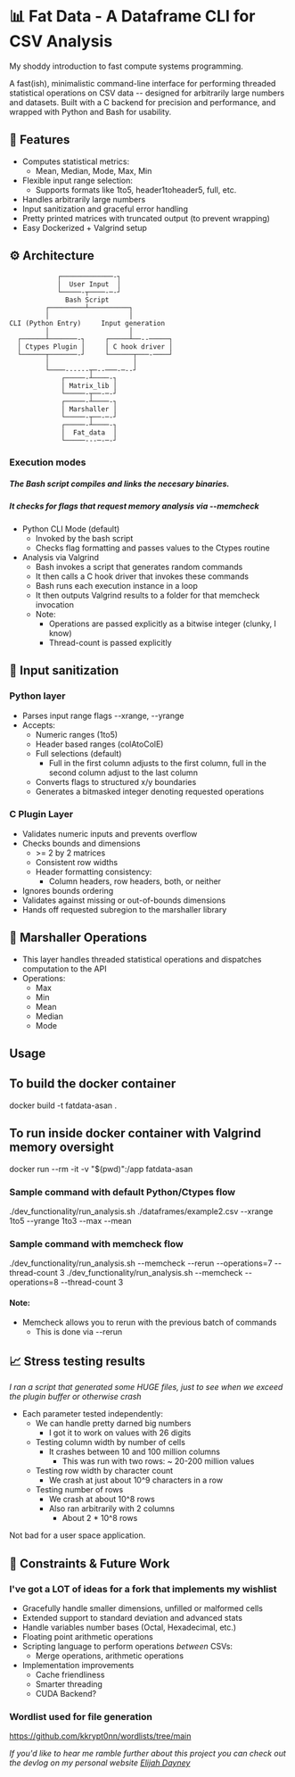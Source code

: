 # 📊 Fat Data - A Dataframe CLI for CSV Analysis
My shoddy introduction to fast compute systems programming.

A fast(ish), minimalistic command-line interface for performing threaded statistical operations on CSV data -- designed for arbitrarily large numbers and datasets. Built with a C backend for precision and performance, and wrapped with Python and Bash for usability.

## 🚀 Features
- Computes statistical metrics:
    - Mean, Median, Mode, Max, Min
- Flexible input range selection:
    - Supports formats like 1to5, header1toheader5, full, etc.
- Handles arbitrarily large numbers 
- Input sanitization and graceful error handling
- Pretty printed matrices with truncated output (to prevent wrapping)
- Easy Dockerized + Valgrind setup
    
## ⚙️ Architecture    
                ┌─────────────-┐
                │  User Input  │
                └─────-┬────-─-┘
                  Bash Script 
             ┌─────────┴──────────┐
             │                    │
    CLI (Python Entry)     Input generation
             │                    │
      ┌──────┴───────-┐     ┌─────┴──--─────┐
      │ Ctypes Plugin │     │ C hook driver │
      └──────┬───────-┘     └──────┬───-────┘
             │                     │
             └────------┬─--───-─--┘
                 ┌─────-┴────-┐
                 │ Matrix_lib │
                 └─────-┬──-─-┘
                 ┌─────-┴────-┐
                 │ Marshaller │
                 └─────-┬──-─-┘
                 ┌─────-┴────-┐
                 │  Fat_data  │
                 └─────---─-─-┘

### Execution modes
##### The Bash script compiles and links the necesary binaries. 
##### It checks for flags that request memory analysis via --memcheck

- Python CLI Mode (default)
    - Invoked by the bash script
    - Checks flag formatting and passes values to the Ctypes routine  
- Analysis via Valgrind
    - Bash invokes a script that generates random commands 
    - It then calls a C hook driver that invokes these commands
    - Bash runs each execution instance in a loop 
    - It then outputs Valgrind results to a folder for that memcheck invocation
    - Note: 
        - Operations are passed explicitly as a bitwise integer (clunky, I know)    
        - Thread-count is passed explicitly    

## 🧼 Input sanitization
### Python layer
- Parses input range flags --xrange, --yrange
- Accepts: 
    - Numeric ranges (1to5)
    - Header based ranges (colAtoColE)
    - Full selections (default)
        - Full in the first column adjusts to the first column, full in the second column adjust to the last column
    - Converts flags to structured x/y boundaries
    - Generates a bitmasked integer denoting requested operations

### C Plugin Layer
- Validates numeric inputs and prevents overflow
- Checks bounds and dimensions
    - \>= 2 by 2 matrices
    - Consistent row widths
    - Header formatting consistency:
        - Column headers, row headers, both, or neither
- Ignores bounds ordering
- Validates against missing or out-of-bounds dimensions
- Hands off requested subregion to the marshaller library

## 🧮 Marshaller Operations
- This layer handles threaded statistical operations and dispatches computation to the API
- Operations:
    - Max
    - Min
    - Mean
    - Median
    - Mode

## Usage

## To build the docker container
docker build -t fatdata-asan .

## To run inside docker container with Valgrind memory oversight
docker run --rm -it -v "$(pwd)":/app fatdata-asan

### Sample command with default Python/Ctypes flow
./dev_functionality/run_analysis.sh ./dataframes/example2.csv --xrange 1to5 --yrange 1to3 --max --mean

### Sample command with memcheck flow
./dev_functionality/run_analysis.sh --memcheck --rerun --operations=7 --thread-count 3
./dev_functionality/run_analysis.sh --memcheck --operations=8 --thread-count 3

#### Note:
- Memcheck allows you to rerun with the previous batch of commands
    - This is done via --rerun

## 📈 Stress testing results
*I ran a script that generated some HUGE files, just to see when we exceed the plugin buffer or otherwise crash*
- Each parameter tested independently:
    - We can handle pretty darned big numbers
        - I got it to work on values with 26 digits
    - Testing column width by number of cells
        - It crashes between 10 and 100 million columns
            - This was run with two rows: 
                ~ 20-200 million values
    - Testing row width by character count
        - We crash at just about 10^9 characters in a row
    - Testing number of rows
        - We crash at about 10^8 rows
        - Also ran arbitrarily with 2 columns
            - About 2 * 10^8 rows

Not bad for a user space application.

## 🔩 Constraints & Future Work
### I've got a LOT of ideas for a fork that implements my wishlist
- Gracefully handle smaller dimensions, unfilled or malformed cells
- Extended support to standard deviation and advanced stats
- Handle variables number bases (Octal, Hexadecimal, etc.)
- Floating point arithmetic operations
- Scripting language to perform operations *between* CSVs:
    - Merge operations, arithmetic operations
- Implementation improvements
    - Cache friendliness
    - Smarter threading
    - CUDA Backend?

### Wordlist used for file generation 
https://github.com/kkrypt0nn/wordlists/tree/main



*If you'd like to hear me ramble further about this project you can check out the devlog on my personal website [Elijah Dayney](https://personal-website-beta-ten-95.vercel.app/)*





